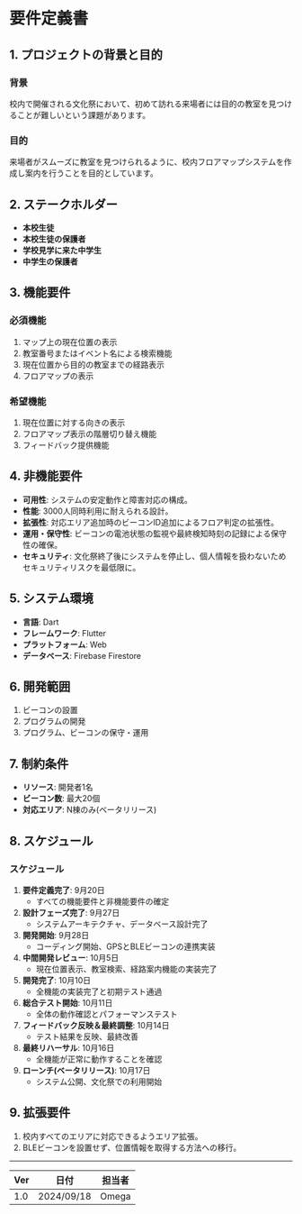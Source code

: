 # 要件定義書

## 1. プロジェクトの背景と目的
### 背景
校内で開催される文化祭において、初めて訪れる来場者には目的の教室を見つけることが難しいという課題があります。

### 目的
来場者がスムーズに教室を見つけられるように、校内フロアマップシステムを作成し案内を行うことを目的としています。

## 2. ステークホルダー
- **本校生徒**
- **本校生徒の保護者**
- **学校見学に来た中学生**
- **中学生の保護者**

## 3. 機能要件
### 必須機能
1. マップ上の現在位置の表示
2. 教室番号またはイベント名による検索機能
3. 現在位置から目的の教室までの経路表示
4. フロアマップの表示

### 希望機能
1. 現在位置に対する向きの表示
2. フロアマップ表示の階層切り替え機能
3. フィードバック提供機能

## 4. 非機能要件
- **可用性**: システムの安定動作と障害対応の構成。
- **性能**: 3000人同時利用に耐えられる設計。
- **拡張性**: 対応エリア追加時のビーコンID追加によるフロア判定の拡張性。
- **運用・保守性**: ビーコンの電池状態の監視や最終検知時刻の記録による保守性の確保。
- **セキュリティ**: 文化祭終了後にシステムを停止し、個人情報を扱わないためセキュリティリスクを最低限に。

## 5. システム環境
- **言語**: Dart
- **フレームワーク**: Flutter
- **プラットフォーム**: Web
- **データベース**: Firebase Firestore

## 6. 開発範囲
1. ビーコンの設置
2. プログラムの開発
3. プログラム、ビーコンの保守・運用

## 7. 制約条件
- **リソース**: 開発者1名
- **ビーコン数**: 最大20個
- **対応エリア**: N棟のみ(ベータリリース)

## 8. スケジュール
### スケジュール

1. **要件定義完了**: 9月20日
    - すべての機能要件と非機能要件の確定
2. **設計フェーズ完了**: 9月27日
    - システムアーキテクチャ、データベース設計完了
3. **開発開始**: 9月28日
    - コーディング開始、GPSとBLEビーコンの連携実装
4. **中間開発レビュー**: 10月5日
    - 現在位置表示、教室検索、経路案内機能の実装完了
5. **開発完了**: 10月10日
    - 全機能の実装完了と初期テスト通過
6. **総合テスト開始**: 10月11日
    - 全体の動作確認とパフォーマンステスト
7. **フィードバック反映＆最終調整**: 10月14日
    - テスト結果を反映、最終改善
8. **最終リハーサル**: 10月16日
    - 全機能が正常に動作することを確認
9. **ローンチ(ベータリリース)**: 10月17日
    - システム公開、文化祭での利用開始

## 9. 拡張要件
1. 校内すべてのエリアに対応できるようエリア拡張。
2. BLEビーコンを設置せず、位置情報を取得する方法への移行。

---

| Ver  | 日付       | 担当者  |
|------|------------|---------|
| 1.0  | 2024/09/18 | Omega   |